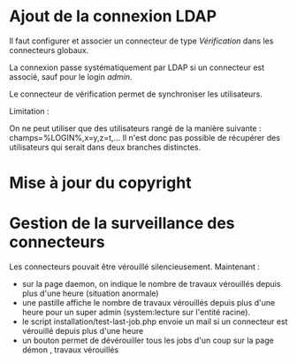 # Ajout de la connexion LDAP

Il faut configurer et associer un connecteur de type *Vérification* dans les connecteurs globaux.

La connexion passe systématiquement par LDAP si un connecteur est associé, sauf pour le login *admin*.

Le connecteur de vérification permet de synchroniser les utilisateurs.

Limitation :

On ne peut utiliser que des utilisateurs rangé de la manière suivante :
champs=%LOGIN%,x=y,z=t,...
Il n'est donc pas possible de récupérer des utilisateurs qui serait dans deux branches distinctes.

# Mise à jour du copyright

# Gestion de la surveillance des connecteurs

Les connecteurs pouvait être vérouillé silencieusement. Maintenant :

* sur la page daemon, on indique le nombre de travaux vérouillés depuis plus d'une heure (situation anormale)
* une pastille affiche le nombre de travaux vérouillés depuis plus d'une heure pour un super admin (system:lecture sur l'entité racine).
* le script installation/test-last-job.php envoie un mail si un connecteur est vérouillé depuis plus d'une heure
* un bouton permet de dévérouiller tous les jobs d'un coup sur la page démon , travaux vérouillés
